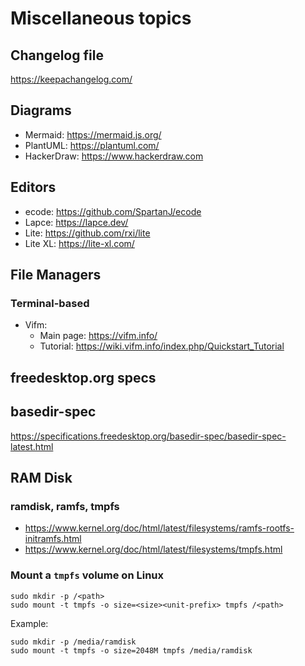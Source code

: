 # Miscellaneous topics

## Changelog file

https://keepachangelog.com/

## Diagrams

- Mermaid: https://mermaid.js.org/
- PlantUML: https://plantuml.com/
- HackerDraw: https://www.hackerdraw.com

## Editors

- ecode: https://github.com/SpartanJ/ecode
- Lapce: https://lapce.dev/
- Lite: https://github.com/rxi/lite
- Lite XL: https://lite-xl.com/

## File Managers

### Terminal-based

- Vifm:
  * Main page: https://vifm.info/
  * Tutorial: https://wiki.vifm.info/index.php/Quickstart_Tutorial

## freedesktop.org specs

## basedir-spec

https://specifications.freedesktop.org/basedir-spec/basedir-spec-latest.html

## RAM Disk

### ramdisk, ramfs, tmpfs

- https://www.kernel.org/doc/html/latest/filesystems/ramfs-rootfs-initramfs.html
- https://www.kernel.org/doc/html/latest/filesystems/tmpfs.html

### Mount a `tmpfs` volume on Linux

```
sudo mkdir -p /<path>
sudo mount -t tmpfs -o size=<size><unit-prefix> tmpfs /<path>
```

Example:
```
sudo mkdir -p /media/ramdisk
sudo mount -t tmpfs -o size=2048M tmpfs /media/ramdisk
```
